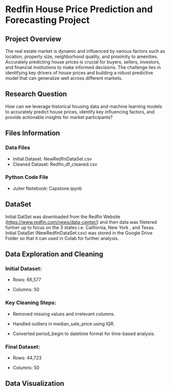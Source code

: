 # Redfin House Price Prediction and Forecasting Project

## Project Overview

The real estate market is dynamic and influenced by various factors such as location, property size, neighborhood quality, and proximity to amenities. Accurately predicting house prices is crucial for buyers, sellers, investors, and financial institutions to make informed decisions. The challenge lies in identifying key drivers of house prices and building a robust predictive model that can generalize well across different markets.

## Research Question

How can we leverage historical housing data and machine learning models to accurately predict house prices, identify key influencing factors, and provide actionable insights for market participants?

## Files Information

### Data Files

* Initial Dataset: NewRedfinDataSet.csv
* Cleaned Dataset: Redfin_df_cleaned.csv

### Python Code File

* Juiter Notebook: Capstone.ipynb

## DataSet

Initial DatSet was downloaded from the Redfin Website (https://www.redfin.com/news/data-center/) and then data was filetered furtner up to focus on the 3 states i.e. California, New York , and Texas. Initial DataSet (NewRedfinDataSet.csv) was stored in the Google Drive Folder so that it can used in Colab for further analysis.


## Data Exploration and Cleaning
### Initial Dataset:

* Rows: 66,577

* Columns: 50

### Key Cleaning Steps:

* Removed missing values and irrelevant columns.

* Handled outliers in median_sale_price using IQR.

* Converted period_begin to datetime format for time-based analysis.

### Final Dataset:

* Rows: 44,723

* Columns: 50

## Data Visualization






